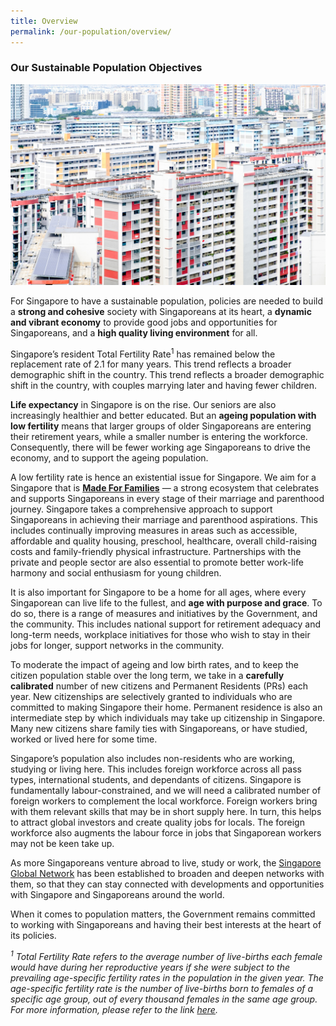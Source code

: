 ```yaml
---
title: Overview
permalink: /our-population/overview/
---
```


### Our Sustainable Population Objectives

![Public housing in Singapore, image by iStock](/images/stock-image-10.jpg)

For Singapore to have a sustainable population, policies are needed to build a **strong and cohesive** society with Singaporeans at its heart, a **dynamic and vibrant economy** to provide good jobs and opportunities for Singaporeans, and a **high quality living environment** for all.

Singapore’s resident Total Fertility Rate<sup>1</sup> has remained below the replacement rate of 2.1 for many years. This trend reflects a broader demographic shift in the country. This trend reflects a broader demographic shift in the country, with couples marrying later and having fewer children.

**Life expectancy** in Singapore is on the rise. Our seniors are also increasingly healthier and better educated. But an **ageing population with low fertility** means that larger groups of older Singaporeans are entering their retirement years, while a smaller number is entering the workforce. Consequently, there will be fewer working age Singaporeans to drive the economy, and to support the ageing population.

A low fertility rate is hence an existential issue for Singapore. We aim for a Singapore that is **[Made For Families](https://www.go.gov.sg/madeforfamilies)** — a strong ecosystem that celebrates and supports Singaporeans in every stage of their marriage and parenthood journey. Singapore takes a comprehensive approach to support Singaporeans in achieving their marriage and parenthood aspirations. This includes continually improving measures in areas such as accessible, affordable and quality housing, preschool, healthcare, overall child-raising costs and family-friendly physical infrastructure. Partnerships with the private and people sector are also essential to promote better work-life harmony and social enthusiasm for young children. 

It is also important for Singapore to be a home for all ages, where every Singaporean can live life to the fullest, and **age with purpose and grace**. To do so, there is a range of measures and initiatives by the Government, and the community. This includes national support for retirement adequacy and long-term needs, workplace initiatives for those who wish to stay in their jobs for longer, support networks in the community.

To moderate the impact of ageing and low birth rates, and to keep the citizen population stable over the long term, we take in a **carefully calibrated** number of new citizens and Permanent Residents (PRs) each year. New citizenships are selectively granted to individuals who are committed to making Singapore their home. Permanent residence is also an intermediate step by which individuals may take up citizenship in Singapore. Many new citizens share family ties with Singaporeans, or have studied, worked or lived here for some time.

Singapore’s population also includes non-residents who are working, studying or living here.  This includes foreign workforce across all pass types, international students, and dependants of citizens. Singapore is fundamentally labour-constrained, and we will need a calibrated number of foreign workers to complement the local workforce. Foreign workers bring with them relevant skills that may be in short supply here. In turn, this helps to attract global investors and create quality jobs for locals. The foreign workforce also augments the labour force in jobs that Singaporean workers may not be keen take up.

As more Singaporeans venture abroad to live, study or work, the [Singapore Global Network](https://singaporeglobalnetwork.gov.sg/) has been established to broaden and deepen networks with them, so that they can stay connected with developments and opportunities with Singapore and Singaporeans around the world. 

When it comes to population matters, the Government remains committed to working with Singaporeans and having their best interests at the heart of its policies. 


_<sup>1</sup> Total Fertility Rate refers to the average number of live-births each female would have during her reproductive years  if she were subject to the prevailing age-specific fertility rates in the population in the given year. The age-specific fertility rate is the number of live-births born to females of a specific age group, out of every thousand females in the same age group. For more information, please refer to the link [here](https://www.singstat.gov.sg/modules/infographics/total-fertility-rate)._ 
